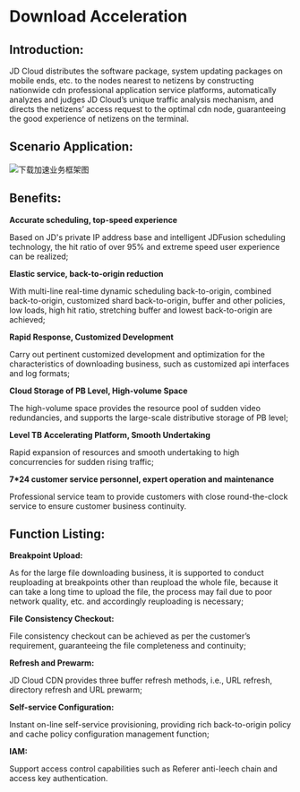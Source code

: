 # Download Acceleration
## Introduction:
JD Cloud distributes the software package, system updating packages on mobile ends, etc. to the nodes nearest to netizens by constructing nationwide cdn professional application service platforms, automatically analyzes and judges JD Cloud’s unique traffic analysis mechanism, and directs the netizens’ access request to the optimal cdn node, guaranteeing the good experience of netizens on the terminal.

## Scenario Application:
![下载加速业务框架图](https://github.com/jdcloudcom/cn/blob/cdn-new/image/CDN/%E4%B8%8B%E8%BD%BD%E5%8A%A0%E9%80%9F.png)

## Benefits:
**Accurate scheduling, top-speed experience**

Based on JD's private IP address base and intelligent JDFusion scheduling technology, the hit ratio of over 95% and extreme speed user experience can be realized;

**Elastic service, back-to-origin reduction**

With multi-line real-time dynamic scheduling back-to-origin, combined back-to-origin, customized shard back-to-origin, buffer and other policies, low loads, high hit ratio, stretching buffer and lowest back-to-origin are achieved;

**Rapid Response, Customized Development**

Carry out pertinent customized development and optimization for the characteristics of downloading business, such as customized api interfaces and log formats;

**Cloud Storage of PB Level, High-volume Space**

The high-volume space provides the resource pool of sudden video redundancies, and supports the large-scale distributive storage of PB level;

**Level TB Accelerating Platform, Smooth Undertaking**

Rapid expansion of resources and smooth undertaking to high concurrencies for sudden rising traffic;

**7*24 customer service personnel, expert operation and maintenance**

Professional service team to provide customers with close round-the-clock service to ensure customer business continuity.

## Function Listing:
**Breakpoint Upload:**

As for the large file downloading business, it is supported to conduct reuploading at breakpoints other than reupload the whole file, because it can take a long time to upload the file, the process may fail due to poor network quality, etc. and accordingly reuploading is necessary;

**File Consistency Checkout:**

File consistency checkout can be achieved as per the customer’s requirement, guaranteeing the file completeness and continuity;

**Refresh and Prewarm:**

JD Cloud CDN provides three buffer refresh methods, i.e., URL refresh, directory refresh and URL prewarm;

**Self-service Configuration:**

Instant on-line self-service provisioning, providing rich back-to-origin policy and cache policy configuration management function;

**IAM:**

Support access control capabilities such as Referer anti-leech chain and access key authentication.
